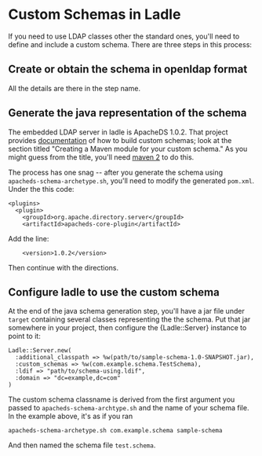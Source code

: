 Custom Schemas in Ladle
=======================

If you need to use LDAP classes other the standard ones, you'll need
to define and include a custom schema.  There are three steps in this
process:

Create or obtain the schema in openldap format
----------------------------------------------

All the details are there in the step name.

Generate the java representation of the schema
----------------------------------------------

The embedded LDAP server in ladle is ApacheDS 1.0.2.  That project
provides [documentation][ds-custom] of how to build custom schemas;
look at the section titled "Creating a Maven module for your custom
schema."  As you might guess from the title, you'll need [maven
2][mvn] to do this.

The process has one snag -- after you generate the schema using
`apacheds-schema-archetype.sh`, you'll need to modify the generated
`pom.xml`.  Under the this code:

    <plugins>
      <plugin>
        <groupId>org.apache.directory.server</groupId>
        <artifactId>apacheds-core-plugin</artifactId>

Add the line:

        <version>1.0.2</version>

Then continue with the directions.

[ds-custom]: http://directory.apache.org/apacheds/1.0/custom-schema.html.
[mvn]: http://maven.apache.org/

Configure ladle to use the custom schema
----------------------------------------

At the end of the java schema generation step, you'll have a jar file
under `target` containing several classes representing the the schema.
Put that jar somewhere in your project, then configure the
{Ladle::Server} instance to point to it:

    Ladle::Server.new(
      :additional_classpath => %w(path/to/sample-schema-1.0-SNAPSHOT.jar),
      :custom_schemas => %w(com.example.schema.TestSchema),
      :ldif => "path/to/schema-using.ldif",
      :domain => "dc=example,dc=com"
    )

The custom schema classname is derived from the first argument you
passed to `apacheds-schema-archtype.sh` and the name of your schema
file.  In the example above, it's as if you ran

    apacheds-schema-archetype.sh com.example.schema sample-schema

And then named the schema file `test.schema`.
